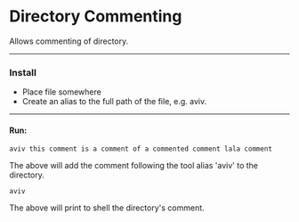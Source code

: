 # Directory Commenting
Allows commenting of directory.

---

### Install
- Place file somewhere
- Create an alias to the full path of the file, e.g. aviv.

---

#### Run:
`aviv this comment is a comment of a commented comment lala comment`

The above will add the comment following the tool alias 'aviv' to the directory.

`aviv`

The above will print to shell the directory's comment.
 
 
